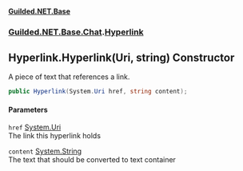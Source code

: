 
#### [Guilded.NET.Base](Guilded_NET_Base 'Guilded_NET_Base')
### [Guilded.NET.Base.Chat](Guilded_NET_Base#Guilded_NET_Base_Chat 'Guilded.NET.Base.Chat').[Hyperlink](Hyperlink 'Guilded.NET.Base.Chat.Hyperlink')
## Hyperlink.Hyperlink(Uri, string) Constructor
A piece of text that references a link.  
```csharp
public Hyperlink(System.Uri href, string content);
```

#### Parameters
<a name='Guilded_NET_Base_Chat_Hyperlink_Hyperlink(System_Uri_string)_href'></a>
`href` [System.Uri](https://docs.microsoft.com/en-us/dotnet/api/System.Uri 'System.Uri')  
The link this hyperlink holds
  
<a name='Guilded_NET_Base_Chat_Hyperlink_Hyperlink(System_Uri_string)_content'></a>
`content` [System.String](https://docs.microsoft.com/en-us/dotnet/api/System.String 'System.String')  
The text that should be converted to text container
  
